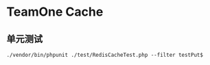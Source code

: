# TeamOne Cache

## 单元测试

````shell
./vendor/bin/phpunit ./test/RedisCacheTest.php --filter testPut$
````

